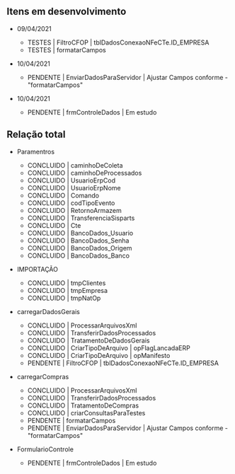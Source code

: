 
## Itens em desenvolvimento

* 09/04/2021
	* TESTES  | FiltroCFOP | tblDadosConexaoNFeCTe.ID_EMPRESA
	* TESTES  | formatarCampos

* 10/04/2021
	* PENDENTE  | EnviarDadosParaServidor | Ajustar Campos conforme - "formatarCampos"

* 10/04/2021
	* PENDENTE  | frmControleDados | Em estudo


## Relação total

* Paramentros
	* CONCLUIDO | caminhoDeColeta
	* CONCLUIDO | caminhoDeProcessados
	* CONCLUIDO | UsuarioErpCod
	* CONCLUIDO | UsuarioErpNome
	* CONCLUIDO | Comando
	* CONCLUIDO | codTipoEvento
	* CONCLUIDO | RetornoArmazem
	* CONCLUIDO | TransferenciaSisparts
	* CONCLUIDO | Cte
	* CONCLUIDO | BancoDados_Usuario
	* CONCLUIDO | BancoDados_Senha
	* CONCLUIDO | BancoDados_Origem
	* CONCLUIDO | BancoDados_Banco

* IMPORTAÇÃO
	* CONCLUIDO | tmpClientes
	* CONCLUIDO | tmpEmpresa
	* CONCLUIDO | tmpNatOp

* carregarDadosGerais
	* CONCLUIDO | ProcessarArquivosXml
	* CONCLUIDO | TransferirDadosProcessados
	* CONCLUIDO | TratamentoDeDadosGerais
	* CONCLUIDO | CriarTipoDeArquivo | opFlagLancadaERP
	* CONCLUIDO | CriarTipoDeArquivo | opManifesto
	* PENDENTE  | FiltroCFOP | tblDadosConexaoNFeCTe.ID_EMPRESA

* carregarCompras
	* CONCLUIDO | ProcessarArquivosXml
	* CONCLUIDO | TransferirDadosProcessados
	* CONCLUIDO | TratamentoDeCompras
	* CONCLUIDO | criarConsultasParaTestes
	* PENDENTE  | formatarCampos
	* PENDENTE  | EnviarDadosParaServidor | Ajustar Campos conforme - "formatarCampos"

* FormularioControle
	* PENDENTE  | frmControleDados | Em estudo